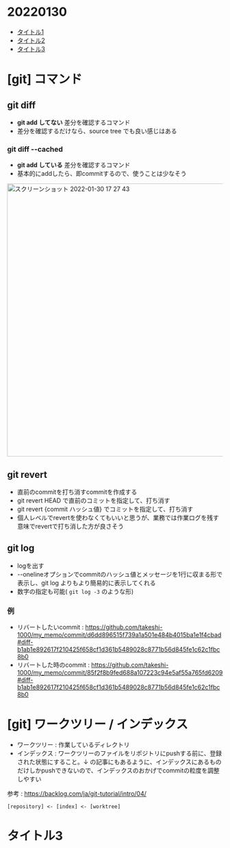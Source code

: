 # 20220130

- [タイトル1](https://github.com/takeshi-1000/my_memo/blob/main/TEMPLATE.md#%E3%82%BF%E3%82%A4%E3%83%88%E3%83%AB1)
- [タイトル2](https://github.com/takeshi-1000/my_memo/blob/main/TEMPLATE.md#%E3%82%BF%E3%82%A4%E3%83%88%E3%83%AB2)
- [タイトル3](https://github.com/takeshi-1000/my_memo/blob/main/TEMPLATE.md#%E3%82%BF%E3%82%A4%E3%83%88%E3%83%AB3)

# [git] コマンド

## git diff

- <b>git add してない</b> 差分を確認するコマンド
- 差分を確認するだけなら、source tree でも良い感じはある

### git diff --cached

- <b>git add している</b> 差分を確認するコマンド
- 基本的にaddしたら、即commitするので、使うことは少なそう

<img width="636" alt="スクリーンショット 2022-01-30 17 27 43" src="https://user-images.githubusercontent.com/16571394/151692503-066f271d-cc2b-48fd-a0de-e3c04a41230e.png">

## git revert

- 直前のcommitを打ち消すcommitを作成する
- git revert HEAD で直前のコミットを指定して、打ち消す
- git revert {commit ハッシュ値} でコミットを指定して、打ち消す
- 個人レベルでrevertを使わなくてもいいと思うが、業務では作業ログを残す意味でrevertで打ち消した方が良さそう

## git log

- logを出す
- --onelineオプションでcommitのハッシュ値とメッセージを1行に収まる形で表示し、git log よりもより簡易的に表示してくれる
- 数字の指定も可能( `git log -3` のような形)

### 例

- リバートしたいcommit : https://github.com/takeshi-1000/my_memo/commit/d6dd896515f739a1a501e484b4015ba1e1f4cbad#diff-b1ab1e892617f210425f658cf1d361b5489028c8771b56d845fe1c62c1fbc8b0
- リバートした時のcommit : https://github.com/takeshi-1000/my_memo/commit/85f2f8b9fed688a107223c94e5af55a765fd6209#diff-b1ab1e892617f210425f658cf1d361b5489028c8771b56d845fe1c62c1fbc8b0

# [git] ワークツリー / インデックス

- ワークツリー : 作業しているディレクトリ
- インデックス : ワークツリーのファイルをリポジトリにpushする前に、登録された状態にすること。↓ の記事にもあるように、インデックスにあるものだけしかpushできないので、インデックスのおかげでcommitの粒度を調整しやすい

参考 : https://backlog.com/ja/git-tutorial/intro/04/

```
[repository] <- [index] <- [worktree]
```

# タイトル3
